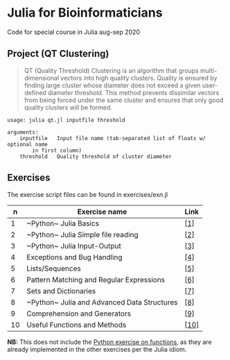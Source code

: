 # Julia for Bioinformaticians
Code for special course in Julia aug-sep 2020

## Project (QT Clustering)
>QT (Quality Threshold) Clustering is an algorithm that groups multi-dimensional vectors into high quality clusters. Quality is ensured by finding large cluster whose diameter does not exceed a given user-defined diameter threshold.
>This method prevents dissimilar vectors from being forced under the same cluster and ensures that only good quality clusters will be formed.

```
usage: julia qt.jl inputfile threshold

arguments:
    inputfile	Input file name (tab-separated list of floats w/ optional name
		in first column)
    threshold	Quality threshold of cluster diameter
```

## Exercises
The exercise script files can be found in exercises/ex*n*.jl

| n | Exercise name | Link |
| --- | ------------- | ----------- |
| 1 | ~Python~ Julia Basics |  [[1]](https://teaching.healthtech.dtu.dk/22110/index.php/Python_Basics)|
| 2 | ~Python~ Julia Simple file reading |  [[2]](https://teaching.healthtech.dtu.dk/22110/index.php/Python_Simple_file_reading)|
| 3 | ~Python~ Julia Input-Output |  [[3]](https://teaching.healthtech.dtu.dk/22110/index.php/Python_Input-Output)|
| 4 | Exceptions and Bug Handling |  [[4]](https://teaching.healthtech.dtu.dk/22110/index.php/Exceptions_and_Bug_Handling)|
| 5 | Lists/Sequences |  [[5]](https://teaching.healthtech.dtu.dk/22110/index.php/Lists/Sequences)|
| 6 | Pattern Matching and Regular Expressions |  [[6]](https://teaching.healthtech.dtu.dk/22110/index.php/Pattern_Matching_and_Regular_Expressions)|
| 7 | Sets and Dictionaries |  [[7]](https://teaching.healthtech.dtu.dk/22110/index.php/Sets_and_Dictionaries)|
| 8 | ~Python~ Julia and Advanced Data Structures |  [[8]](https://teaching.healthtech.dtu.dk/22110/index.php/Python_and_Advanced_Data_Structures)|
| 9 | Comprehension and Generators |  [[9]](https://teaching.healthtech.dtu.dk/22110/index.php/Comprehension_and_Generators)|
| 10 | Useful Functions and Methods |  [[10]](https://teaching.healthtech.dtu.dk/22110/index.php/Useful_Functions_and_Methods)|

**NB:** This does not include the [Python exercise on functions](https://teaching.healthtech.dtu.dk/22110/index.php/Python_Functions), as they are already implemented in the other exercises per the Julia idiom.
